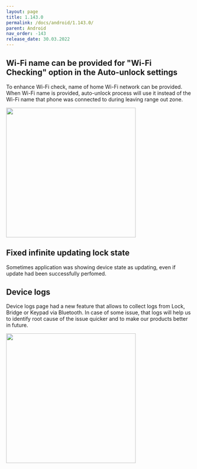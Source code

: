 ```yaml
---
layout: page
title: 1.143.0
permalink: /docs/android/1.143.0/
parent: Android
nav_order: -143
release_date: 30.03.2022
---
```


## Wi-Fi name can be provided for "Wi-Fi Checking" option in the Auto-unlock settings
To enhance Wi-Fi check, name of home Wi-Fi network can be provided. When Wi-Fi name is provided, auto-unlock process will use it instead of the Wi-Fi name that phone was connected to during leaving range out zone.

<img src="/tedee-release-notes/docs/android/assets/143_wifi_name.png" width="350">

## Fixed infinite updating lock state
Sometimes application was showing device state as updating, even if update had been successfully perfomed.

## Device logs
Device logs page had a new feature that allows to collect logs from Lock, Bridge or Keypad via Bluetooth. In case of some issue, that logs will help us to identify root cause of the issue quicker and to make our products better in future.

<img src="/tedee-release-notes/docs/android/assets/143_device_logs.gif" width="350">